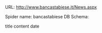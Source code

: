 URL: http://www.bancastabiese.it/News.aspx

Spider name: bancastabiese
DB Schema:

title
content
date